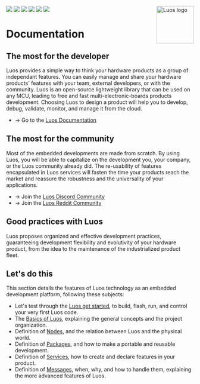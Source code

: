 <a href="https://luos.io"><img src="https://uploads-ssl.webflow.com/601a78a2b5d030260a40b7ad/603e0cc45afbb50963aa85f2_Gif%20noir%20rect.gif" alt="Luos logo" title="Luos" align="right" height="100" /></a>

![](https://github.com/Luos-io/Documentation/actions/workflows/deploy.yml/badge.svg)
[![](https://img.shields.io/github/license/Luos-io/Documentation)](https://github.com/Luos-io/Documentation/blob/master/LICENSE)
[![](http://certified.luos.io)](https://luos.io)
[![](https://img.shields.io/badge/Luos-Documentation-BD99FF)](https://docs.luos.io)
[![](https://img.shields.io/reddit/subreddit-subscribers/Luos?style=social)](https://www.reddit.com/r/Luos)
[![](https://img.shields.io/twitter/url/http/shields.io.svg?style=social)](https://twitter.com/intent/tweet?text=Unleash%20electronic%20devices%20as%20microservices%20thanks%20to%20Luos&https://luos.io&via=Luos_io&hashtags=embeddedsystems,electronics,microservices,api)

# Documentation

## The most for the developer​

Luos provides a simple way to think your hardware products as a group of independant features. You can easily manage and share your hardware products' features with your team, external developers, or with the community. Luos is an open-source lightweight library that can be used on any MCU, leading to free and fast multi-electronic-boards products development. Choosing Luos to design a product will help you to develop, debug, validate, monitor, and manage it from the cloud.

- → Go to the [Luos Documentation](https://docs.luos.io)

## The most for the community​

Most of the embedded developments are made from scratch. By using Luos, you will be able to capitalize on the development you, your company, or the Luos community already did. The re-usability of features encapsulated in Luos services will fasten the time your products reach the market and reassure the robustness and the universality of your applications.

- → Join the [Luos Discord Community](https://discord.gg/luos)
- → Join the [Luos Reddit Community](http://bit.ly/JoinLuosReddit)

## Good practices with Luos​

Luos proposes organized and effective development practices, guaranteeing development flexibility and evolutivity of your hardware product, from the idea to the maintenance of the industrialized product fleet.

## Let's do this​

This section details the features of Luos technology as an embedded development platform, following these subjects:

- Let's test through the [Luos get started](https://docs.luos.io/get-started/get-started/), to build, flash, run, and control your very first Luos code.
- The [Basics of Luos](https://docs.luos.io/documentation/luos-technology/basics/basics), explaining the general concepts and the project organization.
- Definition of [Nodes](https://docs.luos.io/documentation/luos-technology/node/node), and the relation between Luos and the physical world.
- Definition of [Packages](https://docs.luos.io/documentation/luos-technology/package/package), and how to make a portable and reusable development.
- Definition of [Services](https://docs.luos.io/documentation/luos-technology/services/services), how to create and declare features in your product.
- Definition of [Messages](https://docs.luos.io/documentation/luos-technology/message/message), when, why, and how to handle them, explaining the more advanced features of Luos.
